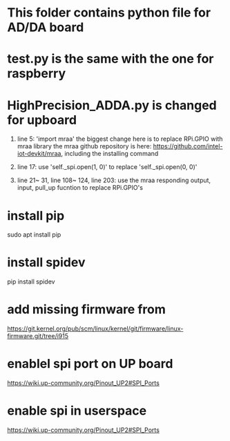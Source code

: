 # This folder contains python file for AD/DA board

# test.py is the same with the one for raspberry

# HighPrecision_ADDA.py is changed for upboard

1. line 5: 'import mraa'
the biggest change here is to replace RPi.GPIO with mraa library
the mraa github repository is here: https://github.com/intel-iot-devkit/mraa, including the installing command

2. line 17:
use 'self._spi.open(1, 0)' to replace 'self._spi.open(0, 0)' 

3. line 21~ 31, line 108~ 124, line 203: 
use the mraa responding output, input, pull_up fucntion to replace RPi.GPIO's

# install pip  
sudo apt install pip

# install spidev  
pip install spidev

# add missing firmware from  
https://git.kernel.org/pub/scm/linux/kernel/git/firmware/linux-firmware.git/tree/i915

# enablel spi port on UP board  
https://wiki.up-community.org/Pinout_UP2#SPI_Ports

# enable spi in userspace  
https://wiki.up-community.org/Pinout_UP2#SPI_Ports
